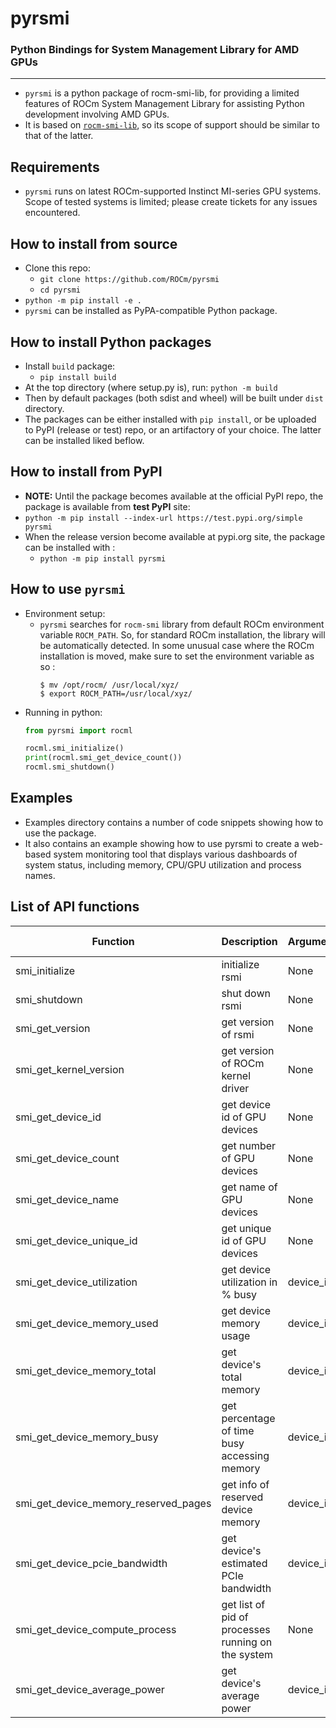 # pyrsmi
### Python Bindings for System Management Library for AMD GPUs
--------
- `pyrsmi` is a python package of rocm-smi-lib, for providing a limited features of ROCm System Management Library for assisting Python development involving AMD GPUs.
- It is based on [`rocm-smi-lib`](https://github.com/RadeonOpenCompute/rocm_smi_lib), so its scope of support should be similar to that of the latter.

## Requirements
- `pyrsmi` runs on latest ROCm-supported Instinct MI-series GPU systems. Scope of tested systems is limited; please create tickets for any issues encountered.

## How to install from source
- Clone this repo:
  - `git clone https://github.com/ROCm/pyrsmi`
  - `cd pyrsmi`
- `python -m pip install -e .`
- `pyrsmi` can be installed as PyPA-compatible Python package.

## How to install Python packages
- Install `build` package:
  - `pip install build`
- At the top directory (where setup.py is), run: `python -m build`
- Then by default packages (both sdist and wheel) will be built under `dist` directory.
- The packages can be either installed with `pip install`, or be uploaded to PyPI (release or test) repo, or an artifactory of your choice. The latter can be installed liked beflow.

## How to install from PyPI
- **NOTE:** Until the package becomes available at the official PyPI repo, the package is available from **test PyPI** site:
- `python -m pip install --index-url https://test.pypi.org/simple pyrsmi`
- When the release version become available at pypi.org site, the package can be installed with :
  -  `python -m pip install pyrsmi`

## How to use `pyrsmi`
- Environment setup:
  - `pyrsmi` searches for `rocm-smi` library from default ROCm environment variable `ROCM_PATH`. So, for standard ROCm installation, the library will be automatically detected. In some unusual case where the ROCm installation is moved, make sure to set the environment variable as so :
    ```ShellSession
    $ mv /opt/rocm/ /usr/local/xyz/
    $ export ROCM_PATH=/usr/local/xyz/
    ```
- Running in python:
    ```python
    from pyrsmi import rocml

    rocml.smi_initialize()
    print(rocml.smi_get_device_count())
    rocml.smi_shutdown()
    ```

## Examples
- Examples directory contains a number of code snippets showing how to use the package.
- It also contains an example showing how to use pyrsmi to create a web-based system monitoring tool that displays various dashboards of system status, including memory, CPU/GPU utilization and process names. 

## List of API functions

| Function | Description | Argument | Return Type | Note |
| -------- | ----------- | -------  | ----------  | ---- |
| smi_initialize | initialize rsmi | None | None |  |
| smi_shutdown   | shut down rsmi  | None | None |  |
| smi_get_version | get version of rsmi  | None | str | 'major.minor.patch' |
| smi_get_kernel_version | get version of ROCm kernel driver  | None | str | |
| smi_get_device_id | get device id of GPU devices  | None | uint64 | id of devices |
| smi_get_device_count | get number of GPU devices  | None | int | num of devices |
| smi_get_device_name  | get name of GPU devices  | None | str | |
| smi_get_device_unique_id   | get unique id of GPU devices  | None | int | 64bit integer |
| smi_get_device_utilization | get device utilization in % busy | device_id | int |  |
| smi_get_device_memory_used | get device memory usage | device_id | int | in Bytes, type 'VRAM' |
| smi_get_device_memory_total | get device's total memory | device_id | int | in Bytes, type 'VRAM' |
| smi_get_device_memory_busy | get percentage of time busy accessing memory | device_id | int | in percent time |
| smi_get_device_memory_reserved_pages | get info of reserved device memory | device_id | (# pages, ptr to block) | |
| smi_get_device_pcie_bandwidth | get device's estimated PCIe bandwidth | device_id | float | in Bytes/sec |
| smi_get_device_compute_process | get list of pid of processes running on the system | None | List[int] |  |
| smi_get_device_average_power | get device's average power | device_id | float | power in Watt |

